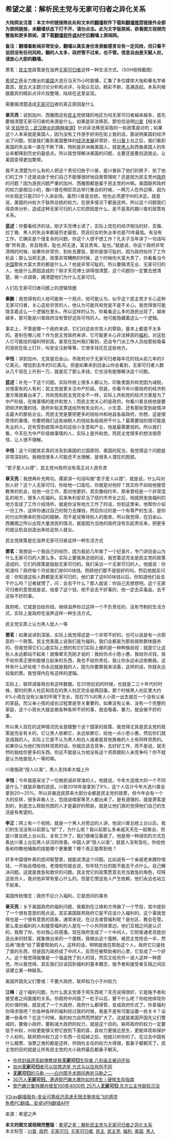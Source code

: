  <h2>希望之星：解析民主党与无家可归者之异化关系</h2> <p class="notice"><b>大陆网友注意：本文中的链接除此处和文末的<a href="https://github.com/bannedbook/fanqiang" >翻墙</a>软件下载和<a href="https://github.com/killgcd/justmysocks/blob/master/README.md">翻墙推荐</a>链接外全部为禁网链接，未翻墙状态下打不开，请勿点击。此为文字版禁闻，欲看图文视频完整版和更多禁闻，请下载<a href="https://github.com/bannedbook/fanqiang">翻墙软件或APP</a>后翻墙上禁闻网。</p><p>备注：翻墙看新闻非常安全，翻墙以真实身份发表敏感言论有一定风险，但只看不说则没有任何风险，翻的人太多，政府管不过来，也不管。信息自由是天赋人权，请放心大胆的翻墙。</b></p>  <div class="entry"> <p id="conimg"></p> <p>萧茗：<a href="https://www.bannedbook.org/bnews/tag/%e6%b0%91%e4%b8%bb%e5%85%9a/" class="st_tag internal_tag" rel="tag" title="标签 民主党 下的日志">民主党</a>政策是在滋养<a href="https://www.bannedbook.org/bnews/tag/%E6%97%A0%E5%AE%B6%E5%8F%AF%E5%BD%92%E8%80%85/" class="st_tag internal_tag" rel="tag" title="标签 无家可归者 下的日志">无家可归者</a>这样一种生活方式。（SOH视频截图）</p> <p><span class='wp_keywordlink_affiliate'><a href="https://www.soundofhope.org" title="希望之声" target="_blank">希望之声</a></span>全力推出的<a href="https://www.bannedbook.org/bnews/tag/%e7%be%8e%e5%9b%bd/" class="st_tag internal_tag" rel="tag" title="标签 美国 下的日志">美国</a>大选日当天15小时直播，汇集了多位媒体大咖和著名学者嘉宾，就五大主题讨论分析和点评，与观众互动，精彩不断，高潮迭起。本系列根据嘉宾的精彩点评片段整理，陆续在这里呈现。</p> <p>需要搞清楚造成<a href="https://www.bannedbook.org/bnews/tag/%E6%97%A0%E5%AE%B6%E5%8F%AF%E5%BD%92/" class="st_tag internal_tag" rel="tag" title="标签 无家可归 下的日志">无家可归</a>者的真正原因是什么</p> <p><strong>章天亮：</strong>说到加州、西雅图这些<a href="https://www.bannedbook.org/bnews/tag/%e6%b0%91%e4%b8%bb/" class="st_tag internal_tag" rel="tag" title="标签 民主 下的日志">民主</a>党统辖的地区为何无家可归者越来越多，首先要搞清楚无家可归者的来源是什么，如果是非法移民，那恰恰说明<span class='wp_keywordlink'><a href="https://www.bannedbook.org/bnews/comments/20200816/1381118.html" title="天目所见：川普将再赢总统大选 共和党掌参众两院" target="_blank">川普</a></span>【相关阅读:<a href='https://www.bannedbook.org/bnews/comments/20200816/1381123.html' target='_blank'>天目所见：武汉肺炎的两种来源</a>】针对非法移民采取的一些政策是对的；如果这个人本来就是美国人，因为没有工作游手好闲在街上晃的话，那说明美国的经济出了问题。但是我们看到美国整体的<span class='wp_keywordlink'><a href="https://www.bannedbook.org/forum2/topic869.html" title="宪政、法治和经济发展——走向市场经济的制度保障" target="_blank">经济发展</a></span>非常好，在<a href="https://www.bannedbook.org/bnews/tag/%e5%b7%9d%e6%99%ae/" class="st_tag internal_tag" rel="tag" title="标签 川普 下的日志">川普</a>上台之后，我们看到美国的失业率一直在不断下降，特别是非洲裔美国人，就是<a href="https://www.bannedbook.org/bnews/tag/%e9%bb%91%e4%ba%ba/" class="st_tag internal_tag" rel="tag" title="标签 黑人 下的日志">黑人</a>和西裔美国人的失业率都降到历史的最低点。所以我觉得解决美国的问题，主要还是要创造就业，让美国变得更加繁荣。</p> <p>我不太清楚为什么有的人把这个责任归咎于川普，是川普拆了他们的房子、抢了他们的工作？还是说由于他们自己不能够很好地自我管理呢？还是因为民主党州<a href="https://www.bannedbook.org/bnews/tag/%e6%94%bf%e5%ba%9c/" class="st_tag internal_tag" rel="tag" title="标签 政府 下的日志">政府</a>的问题？因为游民问题严重的加州、西雅图都是属于民主党的州嘛。美国联邦政府的权力是相当小的，像川普在明尼苏达举行集会的时候，一两万人在外边等，因为州长规定只能250个人进会场。虽然川普是总统，他也必须遵守州的决定。就是说，美国的州权大于联邦总统的权力，在很多情况下都是这样。所以这个问题我们得具体分析，造成这种无家可归的人它的原因是什么，是不是真的跟川普的政策有关系。</p> <p><strong>蓝述：</strong>你要看经济的话，刚才天亮博士讲了，实际上现在的经济相当的好，亚裔、拉丁裔、黑人的失业率都是历史最低，而且妇女的失业率也是70年最低。有没有工作，它确实是个很复杂的问题，你这个人想不想工作？孔夫子当年讲了一句话叫做“邦有道，贫且贱焉，耻也;邦无道，富且贵焉，耻也。”就是说，你这个政府非常清明的时候，如果你非常穷，到处去要饭，那你是很可耻的，因为政府给你了工作机会；那么当邦无道，政策非常糟糕的时候，这个时候你大富大贵了，你看看当今<span class='wp_keywordlink_affiliate'><a href="https://www.bannedbook.org/" title="中国" target="_blank">中国</a></span>那些大富大贵的都是什么人？他是非常可耻的。所以要搞清无业、无家可归的人，他是什么原因造成的？刚才天亮博士讲得很清楚，这个问题你一定要去想清楚，做一点调查，搞清楚他们为什么无家可归。</p>  <p>人们在无家可归者问题上的逻辑怪圈</p> <p><strong>秦鹏：</strong>我觉得有的人他可能有一个观点，他可能认为，似乎这个民主党才关心这种无家可归者，关心这些穷苦的人，他认为可能共和党是不是不关心。我觉得很可能隐含着这么一个逻辑在里头。所以这样的认为，你看看这么多的游民出现了，越来越多，那可能是川普政府没有管好这些可怜的人。他可能隐藏着这么一个逻辑。</p> <p>事实上，不管是哪一个政府来讲，它们对这些穷苦人的帮助，基本上都差不太多的。差别在哪儿呢？作为民主党政府来讲，它可能更关心非法移民的<a href="https://www.bannedbook.org/bnews/tag/%E7%A6%8F%E5%88%A9/" class="st_tag internal_tag" rel="tag" title="标签 福利 下的日志">福利</a>，对这批人它可能给的福利特别高，甚至在加州我们看到，还会专门派工作人员给那些吸毒的游民在街上打针，叫安全注射等等，它很多钱花在这些地方。</p> <p><strong>辛恬：</strong>讲到加州，尤其是旧金山，市政府对于无家可归者每年花的钱从前几年的3亿美元，增加到去年的5亿美元。但是如果来到旧金山你会看到，无家可归者人数从几千现在上升到一万，就是花了那么多钱，它也没有能够解决这个问题。</p> <p><strong>蓝述：</strong>补充一下这个问题。实际传统上很多人都认为，印象里面共和党因为减税，对很富有的人有利；民主党是更关注中产阶级。但是，你看今年川普政府的经济刺激方案就看出来了，共和党和民主党完全不一样，实际上共和党的经济方案是为了中产阶级，在做事情的是共和党人；而民主党关心的是政府。你看川普总统他是要把经济刺激的钱、政府补贴支票送给所有失业的人、小生意、还有那些受到疫情冲击最大的那些企业。而民主党是要把更多的钱给州和地县各级政府。你想，这是很奇怪的事情，你要把我们这些纳税人的钱给各级政府干什么？最需要钱的很可能是失业的人，还有受到疫情冲击的这些小生意和产业，他是最需要钱的。所以我们看，今天在为中产阶级做事情的人，实际上是共和党。而民主党很多的想法很奇怪，让人很不理解。</p> <p><strong>辛恬：</strong>这个问题其实真的涉及到美国的立国原则、美国的宪法，我觉得这个问题是非常深刻的。我相信很多人可能还不太理解，是很多人潜在的困惑。</p> <p>“君子爱人以德”，民主党州政府没有真正对人民负责</p>  <p><strong>章天亮：</strong>我想再补充两句。儒家讲一句话叫做“君子爱人以德”，就是说，什么叫对别人好？这个人无家可归，你给他一口饭吃，你就是对他好？其实你不如给他接受教育的机会，给他一份工作，那对他更好。其实像纽约市，原来曾经是一个非常混乱的地方，很多人吃福利。后来朱利安尼当了纽约市市长之后，他就把发放福利的地方变成了工作介绍场所，就是你没有地方工作了的话，你到这里来，他帮你介绍一份工作，这样你通过自己的努力去赚钱，然后你过的是一个有尊严的生活，是你的付出所换来的劳动的报酬，而不是说等待别人的施舍。所以我觉得，在旧金山、西雅图之所以出现大量游民的情况，就是因为当地的政府没有负起责任来，把更多的就业机会创造出来给这些人就业。</p> <p>民主党政策是在滋养无家可归者这样一种生活方式</p> <p><strong>萧茗：</strong>我想说一个我自己的经历，因为我前几年做了一个纪录片，专门讲旧金山为什么无家可归的人那么多。实际上要我来总结的话，我觉着这完全是民主党的政策造成的，它们的政策是鼓励无家可归的。我们采访一个无家可归的人，他就说：你知道吗？政府每个月给我们发600块钱。照顾他们那不是挺好的吗，然后他就反问说：你知道这些人群都是无家可归的，他们拿了这600块钱以后，你知道他们会去干什么吗？记者就愣了，问：会去干什么？那人就说：你自己去想想吧。这个无家可归者的意思就是说，他拿了这个钱，他不会去干好事的，他一定去买毒品，去干这些不好的事。</p> <p>政府呢，它就是白给你钱，继续滋养你过这样一个不负责任的、没有节制的生活方式，实际上是政府在滋养这样一种生活方式。</p> <p>民主党实质上认为黑人低人一等</p> <p><strong>萧茗：</strong>如果说讲到深层，实际上我觉得这是一个非常不好的，也可以说是有一点邪恶的一个政策。民主党表面上说我们是为福利，我们全都是为那些弱势群体服务的。但我觉得它们心底实际上想的和它们实际上做的是一种种族歧视：就是它让这些人永远都站不起来！就像章天亮刚才说的：我给你点小恩小惠，我给你点钱，我不给你真正使你能够立起来的东西，我也不给你责任，我让你永远永远依赖我。这样有什么好处呢？你永远就是我的人，因为你要靠我来活着，这样的话，你就永远投我的票。我觉得内在有这样的逻辑。</p> <p>实际上，联邦调查局也有这样数据。在20世纪初的时候，也就是二三十年代的时候，那时的黑人社区和现在的黑人社区完全是两回事。那个时候黑人社区里大约6%小孩在没有父亲的环境下生长，现在75%的黑人小孩一出生就在一个没有父亲的家庭。而父亲小孩的成长过程里是至关重要的，如果没有父亲、没有一个完整的家庭，这个小孩长大就会做各种各样不好的事，就会吸毒、暴力，就会做不好的事。</p>  <p>所以黑人现在的这种情况完全是跟整个这个国家的政策，我觉得尤其是民主党的政策是完全有关的，它让黑人依赖它，永远依赖它，给他一点小恩小惠，然后你们就变成我的人。实际上它是不认为黑人和白人或者是其他族裔的人士有同样资质的。如果你认为他们有同样资质的话，你就应该去竞争，去好好工作，而不是说，就天然的我给你更多的东西。你这不就是认为他没有这个资质跟别人来竞争吗？你不就是认为他是低人一等的嘛。</p> <p>川普施政“授人以渔”，黑人支持率大幅上升</p> <p><strong>辛恬：</strong>今年我是采访了一位做民调非常准的人，他就说，今年大选很大的一个不同是什么？就是非裔的选民。川普2016年是拿到了8%，这个人估计今年大选川普会拿到20～25%。所以非裔选民原来大部分全都是民主党的铁票，但今年会有一个大的反转，很多非裔人士，包括说唱家等艺人都出来了。是有道理的，就是萧茗提到的，到底怎么帮助穷困的人才是最好的帮助，就是让他们真的觉得他们自己的生活是有希望的。</p> <p><strong>李正：</strong>网上有一个视频，就是一个黑人对旁边的人讲，他说川普总统上台以后，我们的生活没有以前那么“好”了，为什么呢？我以前那么多亲戚天天在一起聚会，但是川普总统上台以后，全有工作了，我们很难见着面了。他是用一种调侃的方式在表达川普上台后黑人状况的改善。中国人讲“授人以渔”，就是人没有饭吃，你给他鱼和你教他捕鱼的技能哪个更重要？哪个真正能帮到他？</p> <p>好多中国很朴素的民间智慧里，就能说清这个问题。比如说有一个亲戚老来跟你借钱，一开始会借给他，老借呢你就会说，你年轻力壮的能不能去干点什么，自己解决问题。这就是救急和救穷的问题。民主党它的政策愿意去充当救急的角色，哎呀这些穷人，我对他非常有爱心什么的。但是它使这些人产生依赖，他们永远也站立不起来。</p> <p>美国传统理念：政府不应介入福利，它是民间的事务</p> <p><strong>章天亮：</strong>关于美国政府的福利问题，我看到在江峰和方伟做了一个节目，其中提到了一个很有意思的观点说，其实美国联邦政府它是不应该介入福利的。这个事我觉得也是一个很有意思的现象。通常来说，在过去谁管福利呢？是社区、教会在管。那么拿出福利的人和接受福利的人是在一个小共同体里边，他们互相之间是认识的，我帮了你，你对我心存感激。现在政府变成了一个中间人，它把普通老百姓创造出来的财富，就象做出来的一个蛋糕，我做出这个蛋糕，被民主党抢去一半，然后再“施舍”给了需要帮助的人。这样的话，明明是我在帮助这个人，政府它只是抢了我的东西，但是因为政府成了中间人，反而在被帮助者的心里，它变成了一个好人。这个我觉得就像是一个强盗抢了别人的钱，然后又给另外一波人这样一种感觉。所以我觉得，其实我们应该回到福利的基本概念，施予者和接受者互相之间应该建立某一种联系。</p>  <p>美国开国先父们警戒：不要大政府，联邦权力小于州权力</p> <p><strong>江峰：</strong>这个福利问题，为什么民主党善于用东西呢？天亮说得很好，它是施予者和接受者之间直接的关系。你政府中间插了一杠子以后，要干什么呢？你给他体现你的价值时候，就变成了一个大政府，政府什么都得管，变成政府形式了。你拿福利你得求我吧？你各种各样的福利经过我的时候，我是不是有可能设置一些关卡？设置一些条件？在这个时候，我的权力自然而然就扩大了。这就是美国开国先父们警戒的，要做小政府，要削减大政府的权力，就是这个目的。联邦政府的权力一定要低于州权，州权更能够又把它放到下面的县，县权力更接近民生，更能体现和保护个人权利。联邦把州权力这个东西一旦掐掉之后，他就只听你的了。在过去中国有什么粮票、油票之类的都是这样，供销社主任的权力大得很，那鼻子都朝天了。民主党的目的就是让所有民主党的大小政府最后都鼻子朝天。</p> <ul class='op-related-articles' title='相关阅读'> <li><a href='https://www.bannedbook.org/bnews/headline/20201101/1423759.html' target='_blank'>中共封庙逐高龄佛教徒致<b>无家可归</b>生存难 八旬庙主被迫还俗</a></li> <li><a href='https://www.bannedbook.org/bnews/worldnews/usa/20201014/1413361.html' target='_blank'>加州<b>无家可归</b>者可以投票选举 方式与以往有所不同</a></li> <li><a href='https://www.bannedbook.org/bnews/baitai/20200913/1395497.html' target='_blank'><b>无家可归</b>的马勒 ――白内障手术期间再听马勒之二</a></li> <li><a href='https://www.bannedbook.org/bnews/ssgc/20200808/1376360.html' target='_blank'>30万人<b>无家可归</b>，遭遇黎巴嫩大爆炸如何求生丨硬核生存指南</a></li> <li><a href='https://www.bannedbook.org/bnews/comments/20200807/1375955.html' target='_blank'>黎巴嫩贝鲁特爆炸增至100死4000伤 25万人<b>无家可归</b> 东方公主号邮轮沉没</a></li> </ul> <p class="texttj"> <a href="https://www.bannedbook.org/forum23/topic22702.html" target="_blank">V2ray翻墙服务-安全可靠经济高速无限流量体验飞的感觉</a><br/> <a href="https://github.com/bannedbook/fanqiang/wiki/%E7%A6%81%E9%97%BB%E7%BD%91%E5%AE%89%E5%8D%93%E7%BF%BB%E5%A2%99%E6%96%B0%E9%97%BBAPP" target="_blank">免费PC翻墙、安卓VPN翻墙APP</a></p><p> 来源：希望之声 </p><a name='sharetosocial'></a>       <div><b>本文的图文或视频完整版</b>：<a href='https://www.bannedbook.org/bnews/comments/20201106/1426788.html'>希望之星：解析民主党与无家可归者之异化关系</a></div>  </div><!--END ENTRY--> <div class="postfooter"> <div>本文标签：<a href="https://www.bannedbook.org/bnews/tag/%e5%b7%9d%e6%99%ae/" rel="tag">川普</a>, <a href="https://www.bannedbook.org/bnews/tag/%e6%94%bf%e5%ba%9c/" rel="tag">政府</a>, <a href="https://www.bannedbook.org/bnews/tag/%E6%97%A0%E5%AE%B6%E5%8F%AF%E5%BD%92/" rel="tag">无家可归</a>, <a href="https://www.bannedbook.org/bnews/tag/%E6%97%A0%E5%AE%B6%E5%8F%AF%E5%BD%92%E8%80%85/" rel="tag">无家可归者</a>, <a href="https://www.bannedbook.org/bnews/tag/%e6%b0%91%e4%b8%bb/" rel="tag">民主</a>, <a href="https://www.bannedbook.org/bnews/tag/%e6%b0%91%e4%b8%bb%e5%85%9a/" rel="tag">民主党</a>, <a href="https://www.bannedbook.org/bnews/tag/%E7%A6%8F%E5%88%A9/" rel="tag">福利</a>, <a href="https://www.bannedbook.org/bnews/tag/%e7%be%8e%e5%9b%bd/" rel="tag">美国</a>, <a href="https://www.bannedbook.org/bnews/tag/%e9%bb%91%e4%ba%ba/" rel="tag">黑人</a></div>  </div><!--END POSTFOOTER--> 